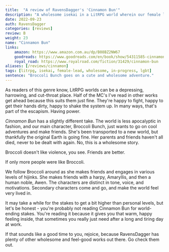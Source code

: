 ```yaml
---
title:  "A review of RavensDagger's 'Cinnamon Bun'"
description: "A wholesome isekai in a LitRPG world wherein our female lead goes on friendship-making adventures. If you're burnt out with psychopathic MCs... this will cleanse your palette. Light-hearted, wholesome, and incredibly cute."
date: 2022-09-23
auth: RavensDagger
categories: [reviews]
review: B
weight: 23
name: "Cinnamon Bun"
links:
    amazon: https://www.amazon.com.au/dp/B08BZ2NW67
    goodreads: https://www.goodreads.com/en/book/show/54311585-cinnamon-bun
    royal_road: https://www.royalroad.com/fiction/31429/cinnamon-bun
aliases: [/reviews/cinnamon]
tags: [litrpg, isekai, female-lead, wholesome, in-progress, lgbt]
sentence: "Broccoli Bunch goes on a cute and wholesome adventure."
---
```


As readers of this genre know, LitRPG worlds can be a depressing, harrowing, and cut-throat place. Half of the MC's I've read in other works get ahead because this suits them just fine.  They're happy to fight, happy to get their hands dirty, happy to shake the system up. In many ways, that's part of the escapism. Having power. 

*Cinnamon Bun* has a slightly different take. The world is less apocalyptic in fashion, and our main character, Broccoli Bunch, just wants to go on cool adventures and make friends. She's been transported to a new world, but thankfully the original Earth is going fine. Her parents and friends haven't all died, never to be dealt with again. No, this is a wholesome story.

Broccoli doesn't like violence, you see. Friends are better.

If only more people were like Broccoli. 

We follow Broccoli around as she makes friends and engages in various levels of hijinks. She makes friends with a harpy, Amaryllis, and then a human noble, Awen. The characters are distinct in tone, voice, and motivations. Secondary characters come and go, and make the world feel very lived in. 

It may take a while for the stakes to get a bit higher than personal levels, but let's be honest - you're probably not reading Cinnamon Bun for world-ending stakes. You're reading it because it gives you that warm, happy feeling inside, that sometimes you really just need after a long and tiring day at work. 

If that sounds like a good time to you, rejoice, because RavensDagger has plenty of other wholesome and feel-good works out there. Go check them out.